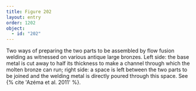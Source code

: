 ```yaml
---
title: Figure 202
layout: entry
order: 1202
object:
  - id: "202"
---
```


Two ways of preparing the two parts to be assembled by flow fusion welding as witnessed on various antique large bronzes. Left side: the base metal is cut away to half its thickness to make a channel through which the molten bronze can run; right side: a space is left between the two parts to be joined and the welding metal is directly poured through this space. See {% cite 'Azéma et al. 2011' %}.
